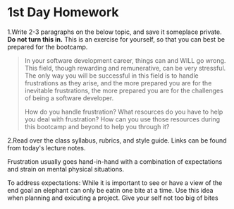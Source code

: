 # 1st Day Homework

1.Write 2-3 paragraphs on the below topic, and save it someplace private.  **Do not turn this in.**  This is an exercise for yourself, so that you can best be prepared for the bootcamp.
> In your software development career, things can and WILL go wrong. This field, though rewarding and remunerative, can be very stressful.  The only way you will be successful in this field is to handle frustrations as they arise, and the more prepared you are for the inevitable frustrations, the more prepared you are for the challenges of being a software developer.
>
> How do you handle frustration? What resources do you have to help you deal with frustration?  How can you use those resources during this bootcamp and beyond to help you through it?

2.Read over the class syllabus, rubrics, and style guide.  Links can be found from today's lecture notes.
  
Frustration usually goes hand-in-hand
with a combination of expectations
and strain on mental physical situations.

To address expectations: While it is important
to see or have a view of the end goal an
elephant can only be eatin one bite at
a time.  Use this idea when planning and
exicuting a project.  Give your self not too
big of bites